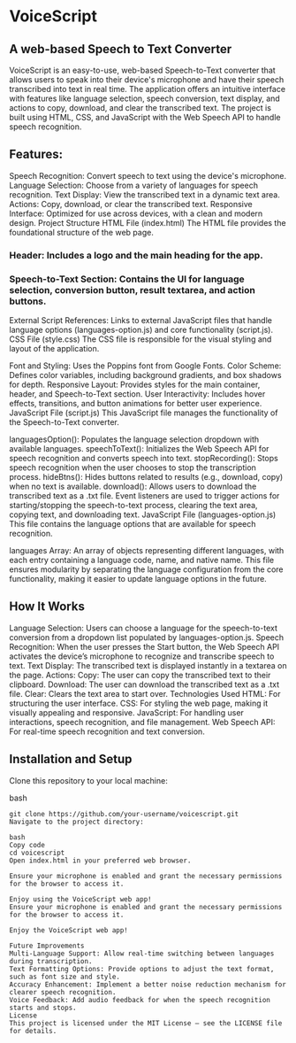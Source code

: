# VoiceScript

## A web-based Speech to Text Converter

 VoiceScript is an easy-to-use, web-based Speech-to-Text converter that allows users to speak into their device's microphone and have their speech transcribed into text in real time. The application offers an intuitive interface with features like language selection, speech conversion, text display, and actions to copy, download, and clear the transcribed text. The project is built using HTML, CSS, and JavaScript with the Web Speech API to handle speech recognition.

## Features:

Speech Recognition: Convert speech to text using the device's microphone.
Language Selection: Choose from a variety of languages for speech recognition.
Text Display: View the transcribed text in a dynamic text area.
Actions: Copy, download, or clear the transcribed text.
Responsive Interface: Optimized for use across devices, with a clean and modern design.
Project Structure
HTML File (index.html)
The HTML file provides the foundational structure of the web page.

### Header: Includes a logo and the main heading for the app.

### Speech-to-Text Section: Contains the UI for language selection, conversion button, result textarea, and action buttons.
External Script References: Links to external JavaScript files that handle language options (languages-option.js) and core functionality (script.js).
CSS File (style.css)
The CSS file is responsible for the visual styling and layout of the application.

Font and Styling: Uses the Poppins font from Google Fonts.
Color Scheme: Defines color variables, including background gradients, and box shadows for depth.
Responsive Layout: Provides styles for the main container, header, and Speech-to-Text section.
User Interactivity: Includes hover effects, transitions, and button animations for better user experience.
JavaScript File (script.js)
This JavaScript file manages the functionality of the Speech-to-Text converter.

languagesOption(): Populates the language selection dropdown with available languages.
speechToText(): Initializes the Web Speech API for speech recognition and converts speech into text.
stopRecording(): Stops speech recognition when the user chooses to stop the transcription process.
hideBtns(): Hides buttons related to results (e.g., download, copy) when no text is available.
download(): Allows users to download the transcribed text as a .txt file.
Event listeners are used to trigger actions for starting/stopping the speech-to-text process, clearing the text area, copying text, and downloading text.
JavaScript File (languages-option.js)
This file contains the language options that are available for speech recognition.

languages Array: An array of objects representing different languages, with each entry containing a language code, name, and native name.
This file ensures modularity by separating the language configuration from the core functionality, making it easier to update language options in the future.

## How It Works

Language Selection: Users can choose a language for the speech-to-text conversion from a dropdown list populated by languages-option.js.
Speech Recognition: When the user presses the Start button, the Web Speech API activates the device’s microphone to recognize and transcribe speech to text.
Text Display: The transcribed text is displayed instantly in a textarea on the page.
Actions:
Copy: The user can copy the transcribed text to their clipboard.
Download: The user can download the transcribed text as a .txt file.
Clear: Clears the text area to start over.
Technologies Used
HTML: For structuring the user interface.
CSS: For styling the web page, making it visually appealing and responsive.
JavaScript: For handling user interactions, speech recognition, and file management.
Web Speech API: For real-time speech recognition and text conversion.

## Installation and Setup
Clone this repository to your local machine:

bash
```Copy code
git clone https://github.com/your-username/voicescript.git
Navigate to the project directory:

bash
Copy code
cd voicescript
Open index.html in your preferred web browser.

Ensure your microphone is enabled and grant the necessary permissions for the browser to access it.

Enjoy using the VoiceScript web app!
Ensure your microphone is enabled and grant the necessary permissions for the browser to access it.

Enjoy the VoiceScript web app!

Future Improvements
Multi-Language Support: Allow real-time switching between languages during transcription.
Text Formatting Options: Provide options to adjust the text format, such as font size and style.
Accuracy Enhancement: Implement a better noise reduction mechanism for clearer speech recognition.
Voice Feedback: Add audio feedback for when the speech recognition starts and stops.
License
This project is licensed under the MIT License – see the LICENSE file for details.


